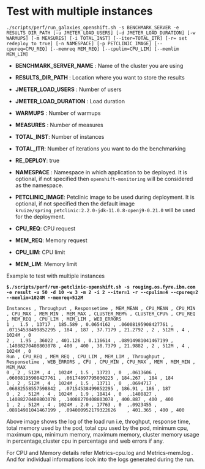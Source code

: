 # Test with multiple instances 

`./scripts/perf/run_galaxies_openshift.sh -s BENCHMARK_SERVER -e RESULTS_DIR_PATH [-u JMETER_LOAD_USERS] [-d JMETER_LOAD_DURATION] [-w WARMUPS] [-m MEASURES] [-i TOTAL_INST] [--iter=TOTAL_ITR] [-r= set redeploy to true] [-n NAMESPACE] [-p PETCLINIC_IMAGE] [--cpureq=CPU_REQ] [--memreq MEM_REQ] [--cpulim=CPU_LIM] [--memlim MEM_LIM]` 

- **BENCHMARK_SERVER_NAME** : Name of the cluster you are using
- **RESULTS_DIR_PATH** : Location where you want to store the results
- **JMETER_LOAD_USERS** : Number of users
- **JMETER_LOAD_DURATION** : Load duration
- **WARMUPS** : Number of warmups
- **MEASURES** : Number of measures

- **TOTAL_INST**: Number of instances
- **TOTAL_ITR**: Number of iterations you want to do the benchmarking
- **RE_DEPLOY**: true
- **NAMESPACE** : Namespace in which application to be deployed. It is optional, if not specified then `openshift-monitoring` will be considered as the namespace.
- **PETCLINIC_IMAGE**: Petclinic image to be used during deployment. It is optional, if not specified then the default image `kruize/spring_petclinic:2.2.0-jdk-11.0.8-openj9-0.21.0` will be used for the deployment.
- **CPU_REQ**: CPU request
- **MEM_REQ**: Memory request
- **CPU_LIM**: CPU limit
- **MEM_LIM**: Memory limit

Example to test with multiple instances

**`$./scripts/perf/run-petclinic-openshift.sh -s rouging.os.fyre.ibm.com -e result -u 50 -d 10 -w 3 -m 2 -i 2 --iter=1 -r --cpulim=4 --cpureq=2 --memlim=1024M --memreq=512M`**

``` 
Instances , Throughput , Responsetime , MEM_MEAN , CPU_MEAN , CPU_MIN , CPU_MAX , MEM_MIN , MEM_MAX , CLUSTER_MEM% , CLUSTER_CPU% , CPU_REQ , MEM_REQ , CPU_LIM , MEM_LIM , WEB_ERRORS 
1 ,  1.5 , 13717 , 185.589 , 0.0654162 , .06008195908427761 , .07154538499852295 , 184 , 187 , 37.7179 , 21.2792 , 2 , 512M , 4 , 1024M , 0
2 ,  1.95 , 36022 , 401.126 , 0.116614 , .08914981041467199 , .14088270408803078 , 400 , 400 , 38.7379 , 21.9882 , 2 , 512M , 4 , 1024M , 0
Run , CPU_REQ , MEM_REQ , CPU_LIM , MEM_LIM , Throughput , Responsetime , WEB_ERRORS , CPU , CPU_MIN , CPU_MAX , MEM , MEM_MIN , MEM_MAX
0 , 2 , 512M , 4 , 1024M , 1.5 , 13723 , 0	,.0613606 , .06008195908427761 , .06174897795030225	, 184.267 , 184 , 184 
1 , 2 , 512M , 4 , 1024M , 1.5 , 13711 , 0	,.0694717 , .06882558557598842 , .07154538499852295	, 186.91 , 186 , 187 
0 , 2 , 512M , 4 , 1024M , 1.9 , 18414 , 0	,.1408827 , .14088270408803078 , .14088270408803078	, 400.887 , 400 , 400 
1 , 2 , 512M , 4 , 1024M , 2.0 , 17763 , 0	,.0923455 , .08914981041467199 , .094000952179322626	, 401.365 , 400 , 400 

```
Above image shows the log of the load run i.e, throghput, response time, total memory used by the pod, total cpu used by the pod, minimum cpu, maximum cpu, minimum memory, maximum memory, cluster memory usage in percentage,cluster cpu in percentage and web errors if any.

For CPU and Memory details refer Metrics-cpu.log and Metrics-mem.log . And for individual informations look into the logs generated during the run.

